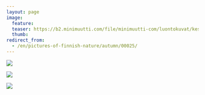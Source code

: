 ```yaml
---
layout: page
image:
  feature:
  teaser: https://b2.minimuutti.com/file/minimuutti-com/luontokuvat/kes%C3%A4/2/DSC13534-245px.jpg
  thumb:
redirect_from:
  - /en/pictures-of-finnish-nature/autumn/00025/
---
```


![](https://b2.minimuutti.com/file/minimuutti-com/luontokuvat/syksy/DSC14485-800px.jpg)

![](https://b2.minimuutti.com/file/minimuutti-com/luontokuvat/kes%C3%A4/2/DSC13436-800px.jpg)

![](https://b2.minimuutti.com/file/minimuutti-com/luontokuvat/kes%C3%A4/2/DSC13534-800px.jpg)
